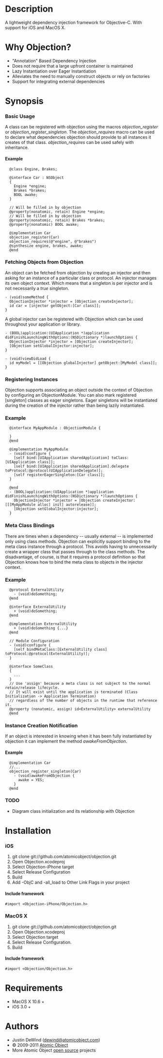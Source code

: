 Description
===========

A lightweight dependency injection framework for Objective-C. With support for iOS and MacOS X.

Why Objection?
==============

* "Annotation" Based Dependency Injection
* Does not require that a large upfront container is maintained
* Lazy Instantiation over Eager Instantiation
* Alleviates the need to manually construct objects or rely on factories
* Support for integrating external dependencies

Synopsis
========

### Basic Usage

A class can be registered with objection using the macros *objection_register* or *objection_register_singleton*. The *objection_requires* macro can be used to declare what dependencies objection should provide to all instances it creates of that class. *objection_requires* can be used safely with inheritance.

#### Example

      @class Engine, Brakes;
    
      @interface Car : NSObject
      {
        Engine *engine;
        Brakes *brakes;
        BOOL awake;  
      }

      // Will be filled in by objection
      @property(nonatomic, retain) Engine *engine;
      // Will be filled in by objection
      @property(nonatomic, retain) Brakes *brakes;
      @property(nonatomic) BOOL awake;
    
      @implementation Car
      objection_register(Car)
      objection_requires(@"engine", @"brakes")
      @synthesize engine, brakes, awake;
      @end


### Fetching Objects from Objection

An object can be fetched from objection by creating an injector and then asking for an instance of a particular class or protocol. An injector manages its own object context. Which means that a singleton is per injector and is not necessarily a *true* singleton.

    - (void)someMethod {
      ObjectionInjector *injector = [Objection createInjector];
      id car = [injector getObject:[Car class]];
    }

A global injector can be registered with Objection which can be used throughout your application or library.
    
    - (BOOL)application:(UIApplication *)application didFinishLaunchingWithOptions:(NSDictionary *)launchOptions {    
      ObjectionInjector *injector = [Objection createInjector];
      [Objection setGlobalInjector:injector];
    }
    
    - (void)viewDidLoad {
      id myModel = [[Objection globalInjector] getObject:[MyModel class]];
    }

### Registering Instances

Objection supports associating an object outside the context of Objection by configuring an ObjectionModule. You can also mark registered [singleton] classes as eager singletons. Eager singletons will be instantiated during the creation of the injector rather than being lazily instantiated.

### Example
      @interface MyAppModule : ObjectionModule {
        
      }
      @end
      
      @implementation MyAppModule
      - (void)configure {
        [self bind:[UIApplication sharedApplication] toClass:[UIApplication class]];
        [self bind:[UIApplication sharedApplication].delegate toProtocol:@protocol(UIApplicationDelegate)];
        [self registerEagerSingleton:[Car class]];
      }
      
      @end
      - (BOOL)application:(UIApplication *)application didFinishLaunchingWithOptions:(NSDictionary *)launchOptions {    
        ObjectionInjector *injector = [Objection createInjector:[[[MyAppModule alloc] init] autorelease]];
        [Objection setGlobalInjector:injector];
      }

### Meta Class Bindings

There are times when a dependency -- usually external -- is implemented only using class methods. Objection can explicitly support binding to
the meta class instance through a protocol. This avoids having to unnecessarily create a wrapper class that passes through to the class
methods. The disadvantage, of course, is that it requires a protocol definition so that Objection knows how to bind the meta class to objects
in the injector context.

### Example

      @protocol ExternalUtility
        - (void)doSomething;
      @end
      
      @interface ExternalUtility
        + (void)doSomething;
      @end
      
      @implementation ExternalUtility
        + (void)doSomething {...}
      @end
      
      // Module Configuration
      - (void)configure {
        [self bindMetaClass:[ExternalUtility class] toProtocol:@protocol(ExternalUtility)];    
      }
      
      @interface SomeClass
      {
        ...
      }
      // Use 'assign' because a meta class is not subject to the normal retain/release lifecycle. 
      // It will exist until the application is terminated (Class Initialization -> Application Termination)
      // regardless of the number of objects in the runtime that reference it.
      @property (nonatomic, assign) id<ExternalUtility> externalUtility
      @end
      

### Instance Creation Notification

If an object is interested in knowing when it has been fully instantiated by objection it can implement the method
*awakeFromObjection*.

#### Example
      @implementation Car
      //...
      objection_register_singleton(Car)
        - (void)awakeFromObjection {
          awake = YES;
        }
      @end  
      

### TODO

* Diagram class initialization and its relationship with Objection

Installation
=======

### iOS

1. git clone git://github.com/atomicobject/objection.git
2. Open Objection.xcodeproj
3. Select Objection-iPhone target
4. Select Release Configuration
5. Build
6. Add -ObjC and -all_load to Other Link Flags in your project

#### Include framework
    #import <Objection-iPhone/Objection.h>

### MacOS X

1. git clone git://github.com/atomicobject/objection.git
2. Open Objection.xcodeproj
3. Select Objection target
4. Select Release Configuration.
5. Build

#### Include framework
    #import <Objection/Objection.h>

Requirements
============

* MacOS X 10.6 +
* iOS 3.0 +

Authors
=======

* Justin DeWind (dewind@atomicobject.com)
* © 2009-2011 [Atomic Object](http://www.atomicobject.com/)
* More Atomic Object [open source](http://www.atomicobject.com/pages/Software+Commons) projects
